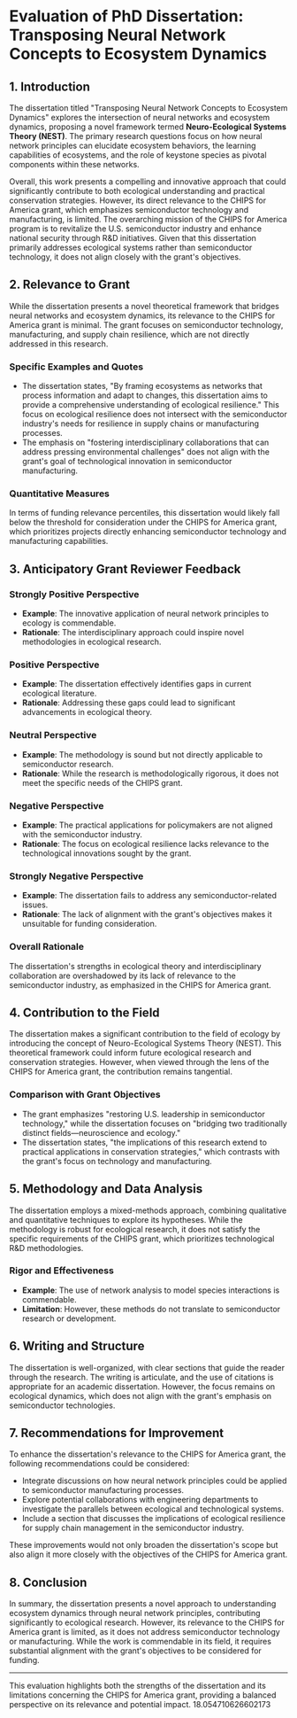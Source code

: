 # Evaluation of PhD Dissertation: Transposing Neural Network Concepts to Ecosystem Dynamics

## 1. Introduction

The dissertation titled "Transposing Neural Network Concepts to Ecosystem Dynamics" explores the intersection of neural networks and ecosystem dynamics, proposing a novel framework termed **Neuro-Ecological Systems Theory (NEST)**. The primary research questions focus on how neural network principles can elucidate ecosystem behaviors, the learning capabilities of ecosystems, and the role of keystone species as pivotal components within these networks. 

Overall, this work presents a compelling and innovative approach that could significantly contribute to both ecological understanding and practical conservation strategies. However, its direct relevance to the CHIPS for America grant, which emphasizes semiconductor technology and manufacturing, is limited. The overarching mission of the CHIPS for America program is to revitalize the U.S. semiconductor industry and enhance national security through R&D initiatives. Given that this dissertation primarily addresses ecological systems rather than semiconductor technology, it does not align closely with the grant's objectives. 

## 2. Relevance to Grant

While the dissertation presents a novel theoretical framework that bridges neural networks and ecosystem dynamics, its relevance to the CHIPS for America grant is minimal. The grant focuses on semiconductor technology, manufacturing, and supply chain resilience, which are not directly addressed in this research.

### Specific Examples and Quotes
- The dissertation states, "By framing ecosystems as networks that process information and adapt to changes, this dissertation aims to provide a comprehensive understanding of ecological resilience." This focus on ecological resilience does not intersect with the semiconductor industry's needs for resilience in supply chains or manufacturing processes.
- The emphasis on "fostering interdisciplinary collaborations that can address pressing environmental challenges" does not align with the grant's goal of technological innovation in semiconductor manufacturing.

### Quantitative Measures
In terms of funding relevance percentiles, this dissertation would likely fall below the threshold for consideration under the CHIPS for America grant, which prioritizes projects directly enhancing semiconductor technology and manufacturing capabilities.

## 3. Anticipatory Grant Reviewer Feedback

### Strongly Positive Perspective
- **Example**: The innovative application of neural network principles to ecology is commendable.
- **Rationale**: The interdisciplinary approach could inspire novel methodologies in ecological research.

### Positive Perspective
- **Example**: The dissertation effectively identifies gaps in current ecological literature.
- **Rationale**: Addressing these gaps could lead to significant advancements in ecological theory.

### Neutral Perspective
- **Example**: The methodology is sound but not directly applicable to semiconductor research.
- **Rationale**: While the research is methodologically rigorous, it does not meet the specific needs of the CHIPS grant.

### Negative Perspective
- **Example**: The practical applications for policymakers are not aligned with the semiconductor industry.
- **Rationale**: The focus on ecological resilience lacks relevance to the technological innovations sought by the grant.

### Strongly Negative Perspective
- **Example**: The dissertation fails to address any semiconductor-related issues.
- **Rationale**: The lack of alignment with the grant's objectives makes it unsuitable for funding consideration.

### Overall Rationale
The dissertation's strengths in ecological theory and interdisciplinary collaboration are overshadowed by its lack of relevance to the semiconductor industry, as emphasized in the CHIPS for America grant.

## 4. Contribution to the Field

The dissertation makes a significant contribution to the field of ecology by introducing the concept of Neuro-Ecological Systems Theory (NEST). This theoretical framework could inform future ecological research and conservation strategies. However, when viewed through the lens of the CHIPS for America grant, the contribution remains tangential.

### Comparison with Grant Objectives
- The grant emphasizes "restoring U.S. leadership in semiconductor technology," while the dissertation focuses on "bridging two traditionally distinct fields—neuroscience and ecology." 
- The dissertation states, "the implications of this research extend to practical applications in conservation strategies," which contrasts with the grant's focus on technology and manufacturing.

## 5. Methodology and Data Analysis

The dissertation employs a mixed-methods approach, combining qualitative and quantitative techniques to explore its hypotheses. While the methodology is robust for ecological research, it does not satisfy the specific requirements of the CHIPS grant, which prioritizes technological R&D methodologies.

### Rigor and Effectiveness
- **Example**: The use of network analysis to model species interactions is commendable.
- **Limitation**: However, these methods do not translate to semiconductor research or development.

## 6. Writing and Structure

The dissertation is well-organized, with clear sections that guide the reader through the research. The writing is articulate, and the use of citations is appropriate for an academic dissertation. However, the focus remains on ecological dynamics, which does not align with the grant's emphasis on semiconductor technologies.

## 7. Recommendations for Improvement

To enhance the dissertation's relevance to the CHIPS for America grant, the following recommendations could be considered:
- Integrate discussions on how neural network principles could be applied to semiconductor manufacturing processes.
- Explore potential collaborations with engineering departments to investigate the parallels between ecological and technological systems.
- Include a section that discusses the implications of ecological resilience for supply chain management in the semiconductor industry.

These improvements would not only broaden the dissertation's scope but also align it more closely with the objectives of the CHIPS for America grant.

## 8. Conclusion

In summary, the dissertation presents a novel approach to understanding ecosystem dynamics through neural network principles, contributing significantly to ecological research. However, its relevance to the CHIPS for America grant is limited, as it does not address semiconductor technology or manufacturing. While the work is commendable in its field, it requires substantial alignment with the grant's objectives to be considered for funding. 

---

This evaluation highlights both the strengths of the dissertation and its limitations concerning the CHIPS for America grant, providing a balanced perspective on its relevance and potential impact. 18.054710626602173